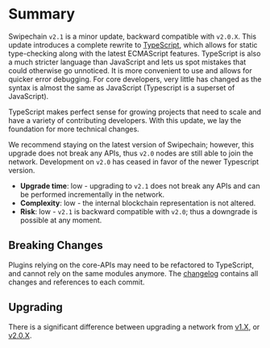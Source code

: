 # Summary

Swipechain `v2.1` is a minor update, backward compatible with `v2.0.X`. This update introduces a complete rewrite to [TypeScript](https://www.typescriptlang.org/), which allows for static type-checking along with the latest ECMAScript features. TypeScript is also a much stricter language than JavaScript and lets us spot mistakes that could otherwise go unnoticed. It is more convenient to use and allows for quicker error debugging. For core developers, very little has changed as the syntax is almost the same as JavaScript (Typescript is a superset of JavaScript).

TypeScript makes perfect sense for growing projects that need to scale and have a variety of contributing developers. With this update, we lay the foundation for more technical changes.

We recommend staying on the latest version of Swipechain; however, this upgrade does not break any APIs, thus `v2.0` nodes are still able to join the network. Development on `v2.0` has ceased in favor of the newer Typescript version.

- **Upgrade time**: low - upgrading to `v2.1` does not break any APIs and can be performed incrementally in the network.
- **Complexity**: low - the internal blockchain representation is not altered.
- **Risk**: low - `v2.1` is backward compatible with `v2.0`; thus a downgrade is possible at any moment.

## Breaking Changes

Plugins relying on the core-APIs may need to be refactored to TypeScript, and cannot rely on the same modules anymore. The [changelog](https://github.com/Swipechain/swipechain-core/blob/master/CHANGELOG.md) contains all changes and references to each commit.

## Upgrading

There is a significant difference between upgrading a network from [v1.X](/releases/v2.1/migrating_1.0_2.1.md), or [v2.0.X](/releases/v2.1/migrating_2.0_2.1.md).
